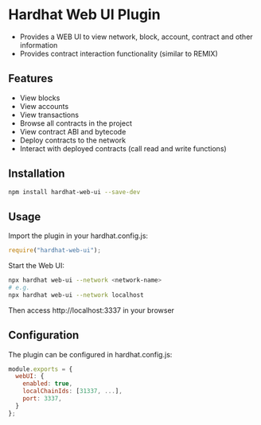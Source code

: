 # Hardhat Web UI Plugin

- Provides a WEB UI to view network, block, account, contract and other information
- Provides contract interaction functionality (similar to REMIX)

## Features
- View blocks
- View accounts
- View transactions
- Browse all contracts in the project
- View contract ABI and bytecode
- Deploy contracts to the network
- Interact with deployed contracts (call read and write functions)

## Installation

```bash
npm install hardhat-web-ui --save-dev
```

## Usage

Import the plugin in your hardhat.config.js:

```javascript
require("hardhat-web-ui");
```

Start the Web UI:

```bash
npx hardhat web-ui --network <network-name>
# e.g.
npx hardhat web-ui --network localhost
```

Then access http://localhost:3337 in your browser

## Configuration

The plugin can be configured in hardhat.config.js:

```javascript
module.exports = {
  webUI: {
    enabled: true,
    localChainIds: [31337, ...],
    port: 3337,
  }
};
```
